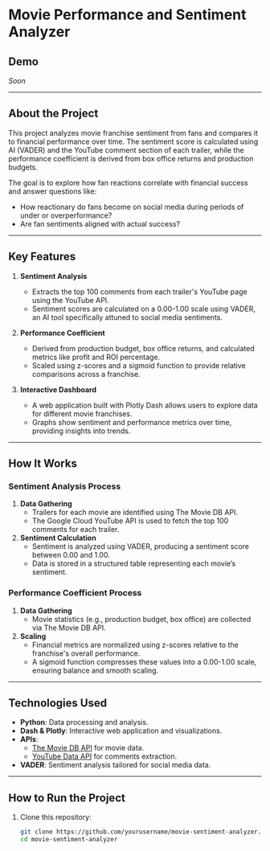 # Movie Performance and Sentiment Analyzer

## Demo
*Soon*

---

## About the Project

This project analyzes movie franchise sentiment from fans and compares it to financial performance over time. The sentiment score is calculated using AI (VADER) and the YouTube comment section of each trailer, while the performance coefficient is derived from box office returns and production budgets.

The goal is to explore how fan reactions correlate with financial success and answer questions like:
- How reactionary do fans become on social media during periods of under or overperformance?
- Are fan sentiments aligned with actual success?

---

## Key Features

1. **Sentiment Analysis**
   - Extracts the top 100 comments from each trailer's YouTube page using the YouTube API.
   - Sentiment scores are calculated on a 0.00-1.00 scale using VADER, an AI tool specifically attuned to social media sentiments.

2. **Performance Coefficient**
   - Derived from production budget, box office returns, and calculated metrics like profit and ROI percentage.
   - Scaled using z-scores and a sigmoid function to provide relative comparisons across a franchise.

3. **Interactive Dashboard**
   - A web application built with Plotly Dash allows users to explore data for different movie franchises.
   - Graphs show sentiment and performance metrics over time, providing insights into trends.

---

## How It Works

### Sentiment Analysis Process
1. **Data Gathering**
   - Trailers for each movie are identified using The Movie DB API.
   - The Google Cloud YouTube API is used to fetch the top 100 comments for each trailer.
2. **Sentiment Calculation**
   - Sentiment is analyzed using VADER, producing a sentiment score between 0.00 and 1.00.
   - Data is stored in a structured table representing each movie’s sentiment.

### Performance Coefficient Process
1. **Data Gathering**
   - Movie statistics (e.g., production budget, box office) are collected via The Movie DB API.
2. **Scaling**
   - Financial metrics are normalized using z-scores relative to the franchise's overall performance.
   - A sigmoid function compresses these values into a 0.00-1.00 scale, ensuring balance and smooth scaling.

---

## Technologies Used

- **Python**: Data processing and analysis.
- **Dash & Plotly**: Interactive web application and visualizations.
- **APIs**:
  - [The Movie DB API](https://developers.themoviedb.org/3/getting-started) for movie data.
  - [YouTube Data API](https://developers.google.com/youtube/registering_an_application) for comments extraction.
- **VADER**: Sentiment analysis tailored for social media data.

---

## How to Run the Project

1. Clone this repository:
   ```bash
   git clone https://github.com/yourusername/movie-sentiment-analyzer.git
   cd movie-sentiment-analyzer

